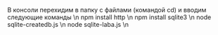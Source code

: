 В консоли перехидим в папку с файлами (командой cd) и вводим следующие команды \n
npm install http \n
npm install sqlite3 \n 
node sqlite-createdb.js \n 
node sqlite-laba.js \n
